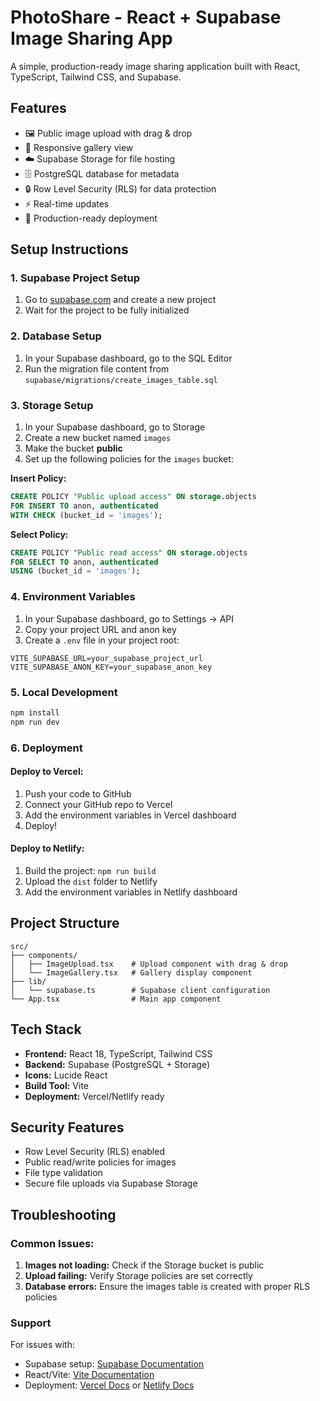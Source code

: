 # PhotoShare - React + Supabase Image Sharing App

A simple, production-ready image sharing application built with React, TypeScript, Tailwind CSS, and Supabase.

## Features

- 🖼️ Public image upload with drag & drop
- 📱 Responsive gallery view
- ☁️ Supabase Storage for file hosting
- 🗄️ PostgreSQL database for metadata
- 🔒 Row Level Security (RLS) for data protection
- ⚡ Real-time updates
- 🚀 Production-ready deployment

## Setup Instructions

### 1. Supabase Project Setup

1. Go to [supabase.com](https://supabase.com) and create a new project
2. Wait for the project to be fully initialized

### 2. Database Setup

1. In your Supabase dashboard, go to the SQL Editor
2. Run the migration file content from `supabase/migrations/create_images_table.sql`

### 3. Storage Setup

1. In your Supabase dashboard, go to Storage
2. Create a new bucket named `images`
3. Make the bucket **public**
4. Set up the following policies for the `images` bucket:

**Insert Policy:**
```sql
CREATE POLICY "Public upload access" ON storage.objects
FOR INSERT TO anon, authenticated
WITH CHECK (bucket_id = 'images');
```

**Select Policy:**
```sql
CREATE POLICY "Public read access" ON storage.objects
FOR SELECT TO anon, authenticated
USING (bucket_id = 'images');
```

### 4. Environment Variables

1. In your Supabase dashboard, go to Settings → API
2. Copy your project URL and anon key
3. Create a `.env` file in your project root:

```env
VITE_SUPABASE_URL=your_supabase_project_url
VITE_SUPABASE_ANON_KEY=your_supabase_anon_key
```

### 5. Local Development

```bash
npm install
npm run dev
```

### 6. Deployment

#### Deploy to Vercel:

1. Push your code to GitHub
2. Connect your GitHub repo to Vercel
3. Add the environment variables in Vercel dashboard
4. Deploy!

#### Deploy to Netlify:

1. Build the project: `npm run build`
2. Upload the `dist` folder to Netlify
3. Add the environment variables in Netlify dashboard

## Project Structure

```
src/
├── components/
│   ├── ImageUpload.tsx    # Upload component with drag & drop
│   └── ImageGallery.tsx   # Gallery display component
├── lib/
│   └── supabase.ts        # Supabase client configuration
└── App.tsx                # Main app component
```

## Tech Stack

- **Frontend:** React 18, TypeScript, Tailwind CSS
- **Backend:** Supabase (PostgreSQL + Storage)
- **Icons:** Lucide React
- **Build Tool:** Vite
- **Deployment:** Vercel/Netlify ready

## Security Features

- Row Level Security (RLS) enabled
- Public read/write policies for images
- File type validation
- Secure file uploads via Supabase Storage

## Troubleshooting

### Common Issues:

1. **Images not loading:** Check if the Storage bucket is public
2. **Upload failing:** Verify Storage policies are set correctly
3. **Database errors:** Ensure the images table is created with proper RLS policies

### Support

For issues with:
- Supabase setup: [Supabase Documentation](https://supabase.com/docs)
- React/Vite: [Vite Documentation](https://vitejs.dev/)
- Deployment: [Vercel Docs](https://vercel.com/docs) or [Netlify Docs](https://docs.netlify.com/)